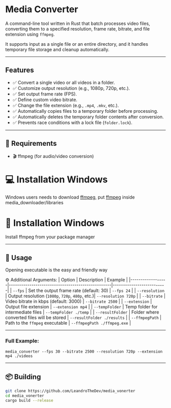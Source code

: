 # Media Converter

A command-line tool written in Rust that batch processes video files, converting them to a specified resolution, frame rate, bitrate, and file extension using `ffmpeg`.

It supports input as a single file or an entire directory, and it handles temporary file storage and cleanup automatically.

---

## Features

- ✅ Convert a single video or all videos in a folder.
- ✅ Customize output resolution (e.g., 1080p, 720p, etc.).
- ✅ Set output frame rate (FPS).
- ✅ Define custom video bitrate.
- ✅ Change the file extension (e.g., `.mp4`, `.mkv`, etc.).
- ✅ Automatically copies files to a temporary folder before processing.
- ✅ Automatically deletes the temporary folder contents after conversion.
- ✅ Prevents race conditions with a lock file (`folder.lock`).

---

## 🔧 Requirements
- 🎬 ffmpeg (for audio/video conversion)

# 💻 Installation Windows
Windows users needs to download [ffmpeg](https://ffmpeg.org/download.html), put [ffmpeg](https://ffmpeg.org/download.html) inside media_downloader/libraries

# 🐧 Installation Windows
Install ffmpeg from your package manager

---

## 🚀 Usage
Opening executable is the easy and friendly way

⚙️ Additional Arguments:
| Option           | Description                                      | Example                  |
|------------------|--------------------------------------------------|--------------------------|
| `--fps`          | Set the output frame rate (default: 30)          | `--fps 24`               |
| `--resolution`   | Output resolution (`1080p`, `720p`, `480p`, etc.)| `--resolution 720p`      |
| `--bitrate`      | Video bitrate in kbps (default: 3000)            | `--bitrate 2500`         |
| `--extension`    | Output file extension                            | `--extension mp4`        |
| `--tempFolder`   | Temp folder for intermediate files               | `--tempFolder ./temp`    |
| `--resultFolder` | Folder where converted files will be stored      | `--resultFolder ./results` |
| `--ffmpegPath`   | Path to the `ffmpeg` executable                  | `--ffmpegPath ./ffmpeg.exe` |

---

### Full Example: 
``media_converter --fps 30 --bitrate 2500 --resolution 720p --extension mp4 ./videos``

---

## 📦 Building
```bash
git clone https://github.com/LeandroTheDev/media_vonerter
cd media_vonerter
cargo build --release
```